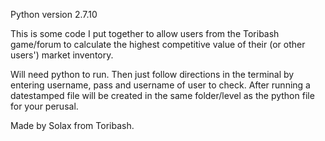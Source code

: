 Python version 2.7.10

This is some code I put together to allow users from the Toribash game/forum to calculate the highest competitive value of their (or other users') market inventory.

Will need python to run. Then just follow directions in the terminal by entering username, pass and username of user to check. After running a datestamped file will be created in the same folder/level as the python file for your perusal.

Made by Solax from Toribash.
